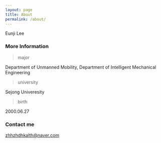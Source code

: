 ```yaml
---
layout: page
title: About
permalink: /about/
---
```


Eunji Lee

### More Information

> major 

Department of Unmanned Mobility, Department of Intelligent Mechanical Engineering

> university

Sejong Univeresity

> birth

2000.06.27


### Contact me

[zhhzhdhkalth@naver.com](mailto:zhhzhdhkalth@naver.com)